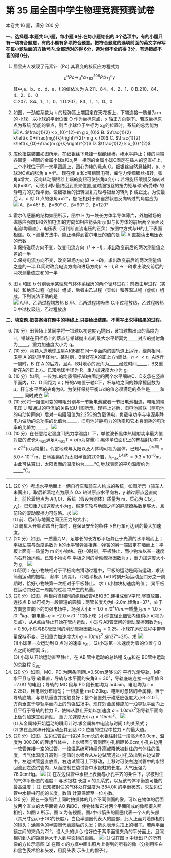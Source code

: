 # 第 35 届全国中学生物理竞赛预赛试卷

本卷共 16 题，满分 200 分

**一、选择题.本题共 5小题，每小题 6分.在每小题绐出的 4个选项中，有的小题只有一项符合题意，有的小题有多项符合题意。把符合题意的选项前面的英文字母写在毎小题后面的方括号内.全部选对的得 6分，选对但不全的得 3分，有选错或不答的得 0分。**

1. 居里夫人发现了元素钋（Po).其衰变的核反应方程式为

    ```math
    _b^aPo \rightarrow_d^c \alpha+_{82}^{206} Pb+_f^e \gamma
    ```

    其中,a、b、c、d、e、f 的值依次为
    A.211、84、4、2、1、0
    B.210、84、4、2、0、0  
    C.207、84、1、1、0、1
    D.207、83、1、1、0、0

2. 如图，一劲度系数为 k 的轻弹簧上端固定在天花板上，下端连接一质量为 m 的
小球，以小球的平衡位置 O 作为坐标原点，x 轴正方向朝下。若取坐标原点为系统
势能的零点，则当小球位于坐标为 $x_0$的位置时，系统的总势能为  
    ![](https://raw.githubusercontent.com/Campanulata/pic/master/物理竞赛/3502.png)
    A.  $\frac{1}{2} k x_{0}^{2}-m g x_{0}$
    B.  $\frac{1}{2} k\left(x_0+\frac{mg}{k}\right)^{2}-m g x_{0}$
    C.  $\frac{1}{2} k\left(x_{0}+\frac{m g}{k}\right)^{2}$
    D.  $\frac{1}{2} k x_{0}^{2}$
3. 库伦扭摆装置如图所示，在细银丝下悬挂一根绝缘棒，棒水平静止；棒的两端各固定一相同的金属小球a和b,另一相同的金属小球C固定在插人的竖直杆上，三个小球位于同一水平圆周上，圆心为棒的悬点 O。细银丝自然悬挂时，a、c 球对O点的张角 a =4°。 现在使 a 和c带相同电荷，库伦力使细银丝扭转，张角a增大，反向转动细银丝上端的旋钮可使张角a变小；若将旋钮缓慢反向转过角β=30°，可使小球a最终回到原来位置,这时细银丝的扭力矩与球a所受球c的静电力的力矩平衡。设细银丝的扭转回复力矩与银丝的转角 β 成正比。为使最后 a、c 对 O 点的张角a=2°，旋 钮相对于原自然状态反向转过的角度应为  
    ![](https://raw.githubusercontent.com/Campanulata/pic/master/物理竞赛/3503.png)
    A．β=45°
    B．β=60°
    C．β=90°
    D．β=120°
4. 霍尔传感器的结构如图所示，图中 H 为一块长方体半导体薄片，外加磁场的磁感应强度B和外加电流I的方向如相应箭头所示(B与长方体的前后两个表面及电流I均垂直），电压表（可判断直流电压的正负）按图中方式与H的上下表面相连。以下测量方法中，能正确得到霍尔电压的值的是
    ![](https://raw.githubusercontent.com/Campanulata/pic/master/物理竞赛/3504.png)
    A.直接读出电压表的示数  
    B.保持磁场方向不变，改变电流方向（$I \rightarrow-I$)，求出改变前后的两次测量值之差的一半  
    C.保持电流方向不变，改变磁场方向($B \rightarrow-B$)，求出改变前后的两次测量值之差的一半
    D.同时改变电流方向和进场方向$(I \rightarrow-I, B \rightarrow-B)$求出改交前后的两次测量值之和的一半
5. 图 a 和图 b 分别表示某理想气体体系经历的两个循环过程；前者由甲过程（实线）和绝热过程（虚线）组成，后者由乙过程（实线）和等温过程（虚线）组成。下列说法正确的是  
    ![](https://raw.githubusercontent.com/Campanulata/pic/master/物理竞赛/3505.png)
    A.甲、乙两过程均放热
    B.甲、乙两过程均吸热
    C.甲过程放热，乙过程吸热
    D.中过权吸热，乙过程放热

**二、填空题.把答案填在题中的横线上.只要给出结果，不需写出求得结果的过程。**

6. (10 分）田径场上某同学将一铅球以初速度$v_0$抛出，该铅球拋出点的高度为H。铅球在田径场上的落点与铅球抛出点的最大水平距离为_____对应的抛射角为_____。重力加速度大小为 g。
7. (10 分）两颗人造地球卫星A和B都在同一平面内的圆轨道上运行，绕向相同，卫星 A 的轨道半径为r。某时刻，B恰好在A的正上方h商处，$h<<r$。A运行一周时，B 在 A 的后方，且A、B对地心的张角为_____经过时间_____，B又重新在A的正上方。已知地球半径为 R，重力加速度大小为 g。
8. (10 分）如图，一长为L的均质细杆AB由固定的两个水平细轴C、D支承在竖直平面内，C、D 间距为 d；杆的A端置于轴C下，杆与轴之间的静摩擦因数为μ，杆与水平面的夹角为$\theta$。为使杆保持平衡L/d的值必须满足的条件是_____和_____ 同时成立
    ![](https://raw.githubusercontent.com/Campanulata/pic/master/物理竞赛/3508.png)
9. (10 分)将一阻值可变的电阻分别与一节新电池或者一节旧电池相连，电阻的端电压 U 和通过的电流I的关系如U-I图所示。现将上述新、旧电池顺联（两电池的电动势同向）后对一电阻阻值为2.25Ω的负载供电，负载电功率与电源非静电力做功的总功率的比值为_____，旧电池非静电力的功率和它本身消耗的电功率的比值为_____。
    ![](https://raw.githubusercontent.com/Campanulata/pic/master/物理竞赛/3509.png)
10. (10 分〉在任意给定温度T(热力学温度）下，单位波长黑体热辐射功率最大值对应的波长$λ_{max}$满足$λ_{max}T=b$(b为常量)；黑体单位面积上的热辐射功率 $P=\sigma T^{4}$(σ为常量）。假定地球与太阳以及人体均可视为黑体。已知$\lambda_{\max }^{(太阳)}=5.0\times10^{-7}\mathrm{m}$，日地距离约为太阳半径的200倍，$\lambda_{\max}^{(人体)}=9.3\times10^{-6}\mathrm{m}$。由此可估算出，太阳表而的温度约为_____°C,地球表面的平均温度约为_____°C。

****

11. (20 分）考虑水平地面上一俩自行车和骑车人构成的系统，如图所示（骑车人未面出）。取后轮着地点为原点 O.x 轴过原点水平向右，y 轴过原点竖直向上，前轮着地点为 $A (l,0)$，系统（假设为刚体）质量为 m，质心为 $C (x_c,y_c)$。已知重力加速度大小为g，假定车轮与地面之问的静摩撩系数足够大，且前轮的滚动摩擦力可忽略。求
    ![](https://raw.githubusercontent.com/Campanulata/pic/master/物理竞赛/3511.png)  
    ⑴ 前、后轮与地面之间正压力的大小；  
    ⑵ 骑车人开始蹬踏自行车时，在保证安全的条件下自行车可达到的最大加速度。
12. (20 分）如图，一质量为M、足够长的长方形平板静止于光滑的水平地而上；平板左端与劲度系数为 k的水平轻弹簧相连，弹簧的另一端固定在墙而上；平板上面有一质量为 m 的小物块。在t=0时刻，平板静止，而小物块以某一速度向右开始运动。已知小物块与 平板之间的滑动摩擦因数为μ ，重力加速度大小为 g。
    ![](https://raw.githubusercontent.com/Campanulata/pic/master/物理竞赛/3512.png)  
    ⑴证明：在小物块相对于平板向右滑动过程中，平板的运动是简谐运动，求该简谐运动的振幅、    频率（周期）。
    ⑵若平板从 t=0 时刻开始运动至四分之一周期时，恰好小物块第一次相对于平板静止。 求
        (i)小物块初速度的值；
        (ii)平板在运动四分之一周期的过程中产生的热量。
13. (20 分）如图，两根内径相同的绝缘细管AB和BC,连接成倒V字形.竖直放置，连按点 B 处可视为一段很短的圆弧；两管长度均为l=2.0m.倾角a=37°，处于方向竖直向下的匀强电场中，场强大小$E=1.0×l0^4V/m$.一质量为$m=1.0×l0^{-4}kg$、带电量$-q=-2.0×l0^{-7}C$的小球（小球直径比细管内径稍小.可视为质点），从A点由静止开始在管内运动，小球与AB管壁问的滑动摩擦因数为$μ_1=0.50$,小球与BC管壁间的滑动摩擦因数为$μ_2=0.25$。小球在运动过程中带电量保持不变。已知重力加速度大小$g=10m/s^2$,sin37°=3/5。求
    ![](https://raw.githubusercontent.com/Campanulata/pic/master/物理竞赛/3513.png)  
    (1)小球笫一次运动到 B 点时的速率 $v_B$；
    (2)小球第一次速度为零的位置与 B 点之间的距离 $S_1$；  
    (3) 小球从开始运动直至静止，在 AB 管中运动的总路程 $S_{AB}$和在 BC管中运动的总路程 $S_{BC}$
14. (20 分〉如图，MC、PD 为两条间距L=0.50m足够长的 平行光滑导轨，MP 水平且与导 轨垂直，导轨与水平而的夹角θ = 30°，导轨底端连接一电阻值 R =2.0Ω 的电阻；导轨的 MC 段与 PD 段长度均为 l=4.5m，电阻均为 r = 2.25Ω，且电阻分布均匀；一根质量 m=0.20kg、电阻可忽辂的金属棒，置于导轨底端，与导轨垂直并接触良好；整个装置处于磁感应强度大小B=2.0T、方向垂直于导轨平而向上的匀强磁场中。现在对金属棒施加一沿导轨平面向上且平行于导轨的拉力 F，使棒从静止开始以加速度 $a = 1.0 m/s^2$沿导轨平面向上做匀加速宜线运动。 重力加速度大小 $g = 10m/s^2$。
    ![](https://raw.githubusercontent.com/Campanulata/pic/master/物理竞赛/3514.png)  
    ⑴ 从金属棒开始运动的瞬间计时.求金属棒中电流与时间 t 的关系式；  
    ⑵ 求在金属棒开始运动至其到达 CD 位置的过程中拉力 F 的最大值。
15. (20 分）如图，左边试管由一段24.0cm长的水银柱封住一段高为60.0cm、温度为 300.0K 的理想气体柱，上水银面与管侧面小孔相距16.0cm,小孔右边用一软管连接一空的试管。一控温系统可持续升高或降低被封住的气体柱的温度，当气体温度升高到一定值时水银会从左边试管通过小孔溢出到右边试管中。左边试管竖直放置，右边试管可上下移动，上移时可使右边试管中的水银回流到左边试管内，从而控制左边试管中水银柱的长度。大气压强为 76.0cmHg。
    ![](https://raw.githubusercontent.com/Campanulata/pic/master/物理竞赛/3515.png)
    ⑴ 在左边试管中水银上表面与小孔平齐的条件下，求被封住的气体平衡态的温度 T 与水银柱    长度 x 的关系式，以及该气体平衡态可能的最高温度；
    ⑵ 已知被封住的气体处在温度为 384.0K 的平衡状态，求左边试管中水银柱可能的长度。数值
计算保留至一位小数。
16. (20 分）要在一张照片上同时拍摄体的几个不同侧面的像，可以在物体的后面放两个直立的大平面镜 AO 和BO，使物体和它对两个平面所成的像都摄入照相机，如图 a 所示。图 b 为俯视图。图a中带箭头的圆圈代表一个人的头部（其尺寸远小于OC的长度），白色半圆圈代表人的脸部，此人正面对着照相机的镜头；涂黑色的半圆圈代表脑后的头发；箭头表示头顶上的帽子。若两平面镜之间的夹角为72°，设人头的屮心 恰好位于两平面镜夹角的平分面上，且照相机到人的距离远大于人到平面镜的距离。
    ![](https://raw.githubusercontent.com/Campanulata/pic/master/物理竞赛/3516.png)
    ⑴ 试在图 b 中标出 P 的所有像的方位示意图
    ⑵ 在图 c 的方框中画出照片上得到的所有的像（分别用空白和黑色表术脸和头发，用箭头表    示头上的帽子）。
